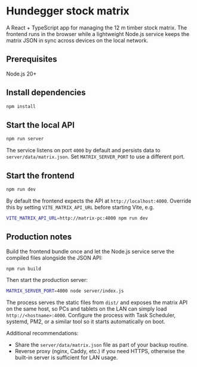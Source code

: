 # Hundegger stock matrix

A React + TypeScript app for managing the 12&nbsp;m timber stock matrix. The
frontend runs in the browser while a lightweight Node.js service keeps the
matrix JSON in sync across devices on the local network.

## Prerequisites

Node.js 20+

## Install dependencies

```bash
npm install
```

## Start the local API

```bash
npm run server
```

The service listens on port `4000` by default and persists data to
`server/data/matrix.json`. Set `MATRIX_SERVER_PORT` to use a different port.

## Start the frontend

```bash
npm run dev
```

By default the frontend expects the API at `http://localhost:4000`. Override
this by setting `VITE_MATRIX_API_URL` before starting Vite, e.g.

```bash
VITE_MATRIX_API_URL=http://matrix-pc:4000 npm run dev
```

## Production notes

Build the frontend bundle once and let the Node.js service serve the compiled
files alongside the JSON API:

```bash
npm run build
```

Then start the production server:

```bash
MATRIX_SERVER_PORT=4000 node server/index.js
```

The process serves the static files from `dist/` and exposes the matrix API on
the same host, so PCs and tablets on the LAN can simply load
`http://<hostname>:4000`. Configure the process with Task Scheduler, systemd,
PM2, or a similar tool so it starts automatically on boot.

Additional recommendations:
- Share the `server/data/matrix.json` file as part of your backup routine.
- Reverse proxy (nginx, Caddy, etc.) if you need HTTPS, otherwise the built-in
  server is sufficient for LAN usage.
